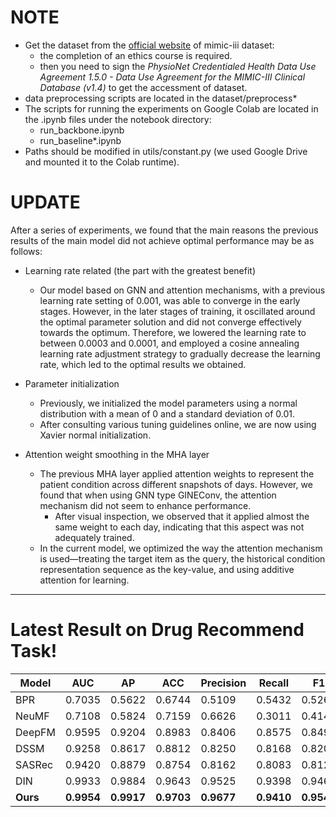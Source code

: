# NOTE

- Get the dataset from the [official website](https://mimic.mit.edu/) of mimic-iii dataset:
  - the completion of an ethics course is required.
  - then you need to sign the *PhysioNet Credentialed Health
Data Use Agreement 1.5.0 - Data Use Agreement for the
MIMIC-III Clinical Database (v1.4)* to get the accessment of dataset. 
- data preprocessing scripts are located in the dataset/preprocess*
- The scripts for running the experiments on Google Colab are located in the .ipynb files under the notebook directory:
  - run_backbone.ipynb
  - run_baseline*.ipynb
- Paths should be modified in utils/constant.py (we used Google Drive and mounted it to the Colab runtime).


# UPDATE

After a series of experiments, we found that the main reasons the previous results of the main model did not achieve optimal performance may be as follows:

- Learning rate related (the part with the greatest benefit)
  - Our model based on GNN and attention mechanisms, with a previous learning rate setting of 0.001, was able to converge in the early stages. However, in the later stages of training, it oscillated around the optimal parameter solution and did not converge effectively towards the optimum.
  Therefore, we lowered the learning rate to between 0.0003 and 0.0001, and employed a cosine annealing learning rate adjustment strategy to gradually decrease the learning rate, which led to the optimal results we obtained.

- Parameter initialization
  - Previously, we initialized the model parameters using a normal distribution with a mean of 0 and a standard deviation of 0.01.
  - After consulting various tuning guidelines online, we are now using Xavier normal initialization.
- Attention weight smoothing in the MHA layer
  - The previous MHA layer applied attention weights to represent the patient condition across different snapshots of days. However, we found that when using GNN type GINEConv, the attention mechanism did not seem to enhance performance.
    - After visual inspection, we observed that it applied almost the same weight to each day, indicating that this aspect was not adequately trained.
  - In the current model, we optimized the way the attention mechanism is used—treating the target item as the query, the historical condition representation sequence as the key-value, and using additive attention for learning.

---

# Latest Result on Drug Recommend Task!

 **Model** | **AUC**    | **AP**  | **ACC** | **Precision** | **Recall** | **F1**  
-----------|------------|---------|---------|---------------|------------|---------
 BPR       | 0.7035     | 0.5622  |  0.6744 |  0.5109       |  0.5432    |  0.5266 
 NeuMF     | 0.7108     |  0.5824 |  0.7159 |  0.6626       | 0.3011     |  0.4140 
 DeepFM    | 0.9595     |  0.9204 | 0.8983  | 0.8406        | 0.8575     |  0.8490 
 DSSM      | 0.9258     | 0.8617  |  0.8812 |  0.8250       |  0.8168    | 0.8209  
 SASRec    | 0.9420     |  0.8879 |  0.8754 |  0.8162       | 0.8083     | 0.8122  
 DIN       | 0.9933     | 0.9884  | 0.9643  |  0.9525       | 0.9398     |  0.9461 
 **Ours**     | **0.9954** | **0.9917**  | **0.9703**  | **0.9677**        | **0.9410**     | **0.9542**  

